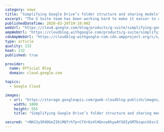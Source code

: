 ```yaml
---
category: news
title: "Simplifying Google Drive’s folder structure and sharing models"
excerpt: "The G Suite team has been working hard to make it easier to organize and share content in Google Drive, and help direct users to relevant files across various drives. These efforts have resulted in Drive shortcuts, which are files that act as pointers to other files in Google Drive. Shortcut files can"
publishedDateTime: 2020-03-26T19:10:00Z
webUrl: "https://cloud.google.com/blog/products/g-suite/simplifying-google-drives-folder-structure-and-sharing-models/"
ampWebUrl: "https://cloudblog.withgoogle.com/products/g-suite/simplifying-google-drives-folder-structure-and-sharing-models/amp/"
cdnAmpWebUrl: "https://cloudblog-withgoogle-com.cdn.ampproject.org/c/s/cloudblog.withgoogle.com/products/g-suite/simplifying-google-drives-folder-structure-and-sharing-models/amp/"
type: article
quality: 132
heat: 132
published: true

provider:
  name: Official Blog
  domain: cloud.google.com

topics:
  - Google Cloud

images:
  - url: "https://storage.googleapis.com/gweb-cloudblog-publish/images/DriveForresterAnnouncement-03_1.max-1000x1000.png"
    width: 1000
    height: 555
    title: "Simplifying Google Drive’s folder structure and sharing models"

secured: "+NKG3ySR4OGeZI6iMQfrhTp+CfXrOz4lHQncw6hywAYSOIyGMTbzqnsS6sc31ub4iYXEcvqmvfQssYFPJUQVYX7+jVXTPfNDfs0tzG9/0OxjN0SnpIYSzBafVcrBcsHNyWPb1IF7ZMfNR8IOnbtChmz6pZ6T7AUXdLZVxM7tKFXp9O62tzJEzddM0zhTXadp3F3lUSZNVtjHUrM1epWnTWb3SoffFAXYUAmo+l0sSv0/WZIuB1RmGY/g5296O9CRpSK6NjFueojiu5/a+ZbpOQwyRnB4MVqnDo3NULCzqg80O76yyUXXsPag9+Mja4gpHyveYgd2JieNtDXqMtbDrQ==;+f6eOfJum4xSlb2hS56vLA=="
---
```


